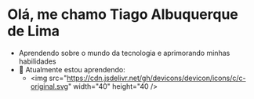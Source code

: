 # Olá, me chamo Tiago Albuquerque de Lima
- Aprendendo sobre o mundo da tecnologia e aprimorando minhas habilidades
- 🌱 Atualmente estou aprendendo:
  - <img src="https://cdn.jsdelivr.net/gh/devicons/devicon/icons/c/c-original.svg" width="40" height="40 />
          
          
